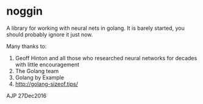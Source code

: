 # noggin

A library for working with neural nets in golang. It is barely started, you should probably ignore it just now.



Many thanks to:
1. Geoff Hinton and all those who researched neural networks for decades with little encouragement
2. The Golang team
3. Golang by Example
4. http://golang-sizeof.tips/


AJP 27Dec2016
